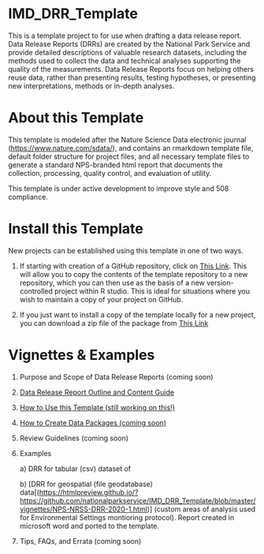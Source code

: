 # IMD_DRR_Template
This is a template project to for use when drafting a data release report. Data Release Reports (DRRs) are created by the National Park Service and provide detailed descriptions of valuable research datasets, including the methods used to collect the data and technical analyses supporting the quality of the measurements. Data Release Reports focus on helping others reuse data, rather than presenting results, testing hypotheses, or presenting new interpretations, methods or in-depth analyses. 

# About this Template
This template is modeled after the Nature Science Data electronic journal (https://www.nature.com/sdata/), and contains an rmarkdown
template file, default folder structure for project files, and all necessary template files to generate a standard NPS-branded html 
report that documents the collection, processing, quality control, and evaluation of utility. 

This template is under active development to improve style and 508 compliance.

# Install this Template
New projects can be established using this template in one of two ways.

1. If starting with creation of a GitHub repository, click on [This Link](https://github.com/nationalparkservice/IMD_DRR_Template/generate). This will allow you to copy the contents of the template repository to a new repository, which you can then use as the basis of a new version-controlled project within R studio. This is ideal for situations where you wish to maintain a copy of your project on GitHub.

2. If you just want to install a copy of the template locally for a new project, you can download a zip file of the package from [This Link](https://github.com/nationalparkservice/IMD_DRR_Template/archive/master.zip)

# Vignettes & Examples
1. Purpose and Scope of Data Release Reports (coming soon)

2. [Data Release Report Outline and Content Guide](https://htmlpreview.github.io/?https://github.com/nationalparkservice/IMD_DRR_Template/blob/master/DRR_Template.html)

3. [How to Use this Template (still working on this!)](https://htmlpreview.github.io/?https://github.com/nationalparkservice/IMD_DRR_Template/blob/master/vignettes/HowToUseThisTemplate.html)

4. [How to Create Data Packages (coming soon)](https://htmlpreview.github.io/?https://github.com/nationalparkservice/IMD_DRR_Template/blob/master/vignettes/CreatingDataPackages.html)

5. Review Guidelines (coming soon)

6. Examples

    a) DRR for tabular (csv) dataset of
    
    b) [DRR for geospatial (file geodatabase) data[(https://htmlpreview.github.io/?https://github.com/nationalparkservice/IMD_DRR_Template/blob/master/vignettes/NPS-NRSS-DRR-2020-1.html)] (custom areas of analysis used for Environmental Settings montioring protocol). Report created in microsoft word and ported to the template.

7. Tips, FAQs, and Errata (coming soon)

